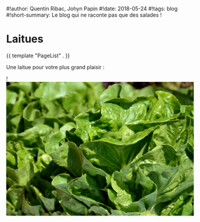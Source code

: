 #!author: Quentin Ribac, Johyn Papin
#!date: 2018-05-24
#!tags: blog
#!short-summary: Le blog qui ne raconte pas que des salades !

# Laitues
{{ template "PageList" . }}

Une laitue pour votre plus grand plaisir :

!![laitues](/media/img/laitues.jpg)
